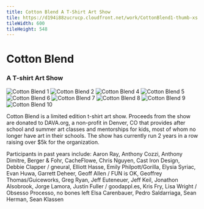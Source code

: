 ```yaml
---
title: Cotton Blend A T-Shirt Art Show
tile: https://d194i88zucrucp.cloudfront.net/work/CottonBlend1-thumb-xs.jpg
tileWidth: 600
tileHeight: 548
---
```


# Cotton Blend
### A T-shirt Art Show 
![Cotton Blend 1](https://d194i88zucrucp.cloudfront.net/work/CottonBlend1-lg.jpg)
![Cotton Blend 2](https://d194i88zucrucp.cloudfront.net/work/CottonBlend2-lg.jpg)
![Cotton Blend 4](https://d194i88zucrucp.cloudfront.net/work/CottonBlend4-lg.jpg)
![Cotton Blend 5](https://d194i88zucrucp.cloudfront.net/work/CottonBlend5-lg.jpg)
![Cotton Blend 6](https://d194i88zucrucp.cloudfront.net/work/CottonBlend6-lg.jpg)
![Cotton Blend 7](https://d194i88zucrucp.cloudfront.net/work/CottonBlend7-lg.jpg)
![Cotton Blend 8](https://d194i88zucrucp.cloudfront.net/work/CottonBlend8-lg.jpg)
![Cotton Blend 9](https://d194i88zucrucp.cloudfront.net/work/CottonBlend9-lg.jpg)
![Cotton Blend 10](https://d194i88zucrucp.cloudfront.net/work/CottonBlend10-lg.jpg)

Cotton Blend is a limited edition t-shirt art show. Proceeds from the show are donated to DAVA.org, a non-profit in Denver, CO that provides after school and summer art classes and mentorships for kids, most of whom no longer have art in their schools. The show has currently run 2 years in a row raising over $5k for the organization. 

Participants in past years include: Aaron Ray, Anthony Cozzi, Anthony Dimitre, Berger & Fohr, CacheFlowe, Chris Nguyen, Cast Iron Design, Debbie Clapper / gneural, Elliott Hasse, Emily Philpott/Gorilla, Elysia Syriac, Evan Huwa, Garrett Deheer, Geoff Allen / FUN is OK, Geoffrey Thomas/Guiceworks, Greg Ryan, Jeff Euteneuer, Jeff Keil, Jonathon Alsobrook, Jorge Lamora, Justin Fuller / goodappl.es, Kris Fry, Lisa Wright / Obsesso Processo, no bones left Elsa Carenbauer, Pedro Saldarriaga, Sean Herman, Sean Klassen
